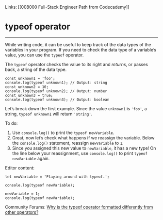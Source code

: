 Links:  [[008000 Full-Stack Engineer Path from Codecademy]]
# typeof operator
---
While writing code, it can be useful to keep track of the data types of the variables in your program. If you need to check the data type of a variable’s value, you can use the `typeof` operator.

The `typeof` operator checks the value to its right and _returns_, or passes back, a string of the data type.

	const unknown1 = 'foo';
	console.log(typeof unknown1); // Output: string
	const unknown2 = 10;
	console.log(typeof unknown2); // Output: number
	const unknown3 = true;
	console.log(typeof unknown3); // Output: boolean

Let’s break down the first example. Since the value `unknown1` is `'foo'`, a string, `typeof unknown1` will return `'string'`.

To do:
1. Use `console.log()` to print the `typeof newVariable`.
2. Great, now let’s check what happens if we reassign the variable. Below the `console.log()` statement, reassign `newVariable` to `1`.
3. Since you assigned this new value to `newVariable`, it has a new type! On the line below your reassignment, use `console.log()` to print `typeof newVariable` again.

Editor content:

	let newVariable = 'Playing around with typeof.';

	console.log(typeof newVariable);

	newVariable = 1;
	console.log(typeof newVariable);

Community Forums:
[Why is the typeof operator formatted differently from other operators?	](https://discuss.codecademy.com/t/why-is-the-typeof-operator-formatted-differently-from-other-operators/492565)